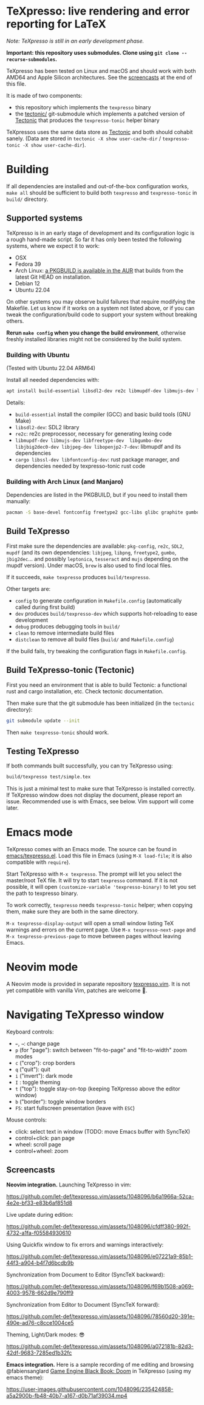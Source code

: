 # TeXpresso: live rendering and error reporting for LaTeX

_Note: TeXpresso is still in an early development phase._

**Important: this repository uses submodules. Clone using `git clone --recurse-submodules`.**

TeXpresso has been tested on Linux and macOS and should work with both AMD64 and Apple Silicon architectures. See the [screencasts](#Screencasts) at the end of this file.

It is made of two components:
- this repository which implements the `texpresso` binary
- the [tectonic/](tectonic/) git-submodule which implements a patched version of [Tectonic](https://github.com/tectonic-typesetting/tectonic) that produces the `texpresso-tonic` helper binary

TeXpressos uses the same data store as [Tectonic](https://github.com/tectonic-typesetting/tectonic) and both should cohabit sanely. (Data are stored in `tectonic -X show user-cache-dir` / `texpresso-tonic -X show user-cache-dir`).

# Building

If all dependencies are installed and out-of-the-box configuration works, `make all` should be sufficient to build both `texpresso` and `texpresso-tonic` in `build/` directory.

## Supported systems

TeXpresso is in an early stage of development and its configuration logic is a rough hand-made script.
So far it has only been tested the following systems, where we expect it to work:

- OSX
- Fedora 39
- Arch Linux: [a PKGBUILD is available in the AUR](https://aur.archlinux.org/packages/texpresso-git) that builds from the latest Git HEAD on installation.
- Debian 12
- Ubuntu 22.04

On other systems you may observe build failures that require modifying the Makefile. Let us know if it works on a system not listed above, or if you can tweak the configuration/build code to support your system without breaking others.

**Rerun `make config` when you change the build environment**, otherwise freshly installed libraries might not be considered by the build system.

### Building with Ubuntu

(Tested with Ubuntu 22.04 ARM64)

Install all needed dependencies with:
```sh
apt install build-essential libsdl2-dev re2c libmupdf-dev libmujs-dev libfreetype-dev  libgumbo-dev libjbig2dec0-dev libjpeg-dev libopenjp2-7-dev cargo libssl-dev libfontconfig-dev
```

Details:
- `build-essential` install the compiler (GCC) and basic build tools (GNU Make)
- `libsdl2-dev`: SDL2 library
- `re2c`: re2c preprocessor, necessary for generating lexing code
- `libmupdf-dev libmujs-dev libfreetype-dev  libgumbo-dev libjbig2dec0-dev libjpeg-dev libopenjp2-7-dev`: libmupdf and its dependencies
- `cargo libssl-dev libfontconfig-dev`: rust package manager, and dependencies needed by texpresso-tonic rust code

### Building with Arch Linux (and Manjaro)

Dependencies are listed in the PKGBUILD, but if you need to install them manually:

```sh
pacman -S base-devel fontconfig freetype2 gcc-libs glibc graphite gumbo-parser harfbuzz icu jbig2dec libjpeg-turbo libmupdf libpng openjpeg2 openssl sdl2 zlib cargo git libmupdf re2c
```

## Build TeXpresso

First make sure the dependencies are available: `pkg-config`, `re2c`, `SDL2`, `mupdf` (and its own dependencies: `libjpeg`, `libpng`, `freetype2`, `gumbo`, `jbig2dec`... and possibly `leptonica`, `tesseract` and `mujs` depending on the mupdf version).
Under macOS, `brew` is also used to find local files.

If it succeeds, `make texpresso` produces `build/texpresso`.

Other targets are:
- `config` to generate configuration in `Makefile.config` (automatically called during first build)
- `dev` produces `build/texpresso-dev` which supports hot-reloading to ease development
- `debug` produces debugging tools in `build/`
- `clean` to remove intermediate build files
- `distclean` to remove all build files (`build/` and `Makefile.config`)

If the build fails, try tweaking the configuration flags in `Makefile.config`.

## Build TeXpresso-tonic (Tectonic)

First you need an environment that is able to build Tectonic: a functional rust
and cargo installation, etc. Check tectonic documentation.

Then make sure that the git submodule has been initialized (in the `tectonic` directory):

```sh
git submodule update --init
```

Then `make texpresso-tonic` should work.

## Testing TeXpresso

If both commands built successfully, you can try TeXpresso using:

```sh
build/texpresso test/simple.tex
```

This is just a minimal test to make sure that TeXpresso is installed correctly.
If TeXpresso window does not display the document, please report an issue.
Recommended use is with Emacs, see below. Vim support will come later.

# Emacs mode

TeXpresso comes with an Emacs mode. The source can be found in
[emacs/texpresso.el](emacs/texpresso.el).  Load this file in Emacs (using `M-X load-file`; it is also compatible with `require`).

Start TeXpresso with `M-x texpresso`. The prompt will let you select the master/root TeX file.
It will try to start `texpresso` command. If it is not possible, it will open
`(customize-variable 'texpresso-binary)` to let you set the path to texpresso
binary.

To work correctly, `texpresso` needs `texpresso-tonic` helper; when copying them, make sure they are both in the same directory.

`M-x texpresso-display-output` will open a small window listing TeX warnings and errors on the current page.
Use `M-x texpresso-next-page` and `M-x texpresso-previous-page` to move between pages without leaving Emacs.

# Neovim mode

A Neovim mode is provided in separate repository [texpresso.vim](https://github.com/let-def/texpresso.vim). It is not yet compatible with vanilla Vim, patches are welcome :bow:.​

# Navigating TeXpresso window

Keyboard controls: 
- `←`, `→`: change page
- `p` (for "page"): switch between "fit-to-page" and "fit-to-width" zoom modes
- `c` ("crop"): crop borders
- `q` ("quit"): quit
- `i` ("invert"): dark mode
- `I` : toggle theming
- `t` ("top"): toggle stay-on-top (keeping TeXpresso above the editor window)
- `b` ("border"): toggle window borders
- `F5`: start fullscreen presentation (leave with `ESC`)

Mouse controls:

- click: select text in window (TODO: move Emacs buffer with SyncTeX)
- control+click: pan page
- wheel: scroll page
- control+wheel: zoom

## Screencasts

**Neovim integration.**
Launching TeXpresso in vim:

https://github.com/let-def/texpresso.vim/assets/1048096/b6a1966a-52ca-4e2e-bf33-e83b6af851d8

Live update during edition:

https://github.com/let-def/texpresso.vim/assets/1048096/cfdff380-992f-4732-a1fa-f05584930610

Using Quickfix window to fix errors and warnings interactively:

https://github.com/let-def/texpresso.vim/assets/1048096/e07221a9-85b1-44f3-a904-b4f7d6bcdb9b

Synchronization from Document to Editor (SyncTeX backward):

https://github.com/let-def/texpresso.vim/assets/1048096/f69b1508-a069-4003-9578-662d9e790ff9

Synchronization from Editor to Document (SyncTeX forward):

https://github.com/let-def/texpresso.vim/assets/1048096/78560d20-391e-490e-ad76-c8cce1004ce5

Theming, Light/Dark modes: 😎

https://github.com/let-def/texpresso.vim/assets/1048096/a072181b-82d3-42df-9683-7285ed1b32fc

**Emacs integration.** Here is a sample recording of me editing and browsing @fabiensanglard [Game Engine Black Book: Doom](https://github.com/fabiensanglard/gebbdoom) in TeXpresso (using my emacs theme):

https://user-images.githubusercontent.com/1048096/235424858-a5a2900b-fb48-40b7-a167-d0b71af39034.mp4
